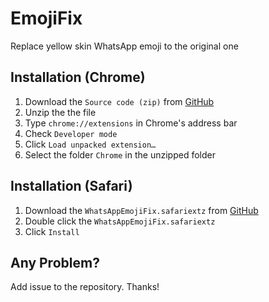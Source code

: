 # EmojiFix
Replace yellow skin WhatsApp emoji to the original one

## Installation (Chrome)
1. Download the `Source code (zip)` from [GitHub](https://github.com/ynkelvin/EmojiFix/releases)
2. Unzip the the file
3. Type `chrome://extensions` in Chrome's address bar
4. Check `Developer mode`
5. Click `Load unpacked extension…`
6. Select the folder `Chrome` in the unzipped folder

## Installation (Safari)
1. Download the `WhatsAppEmojiFix.safariextz` from [GitHub](https://github.com/ynkelvin/EmojiFix/releases)
2. Double click the `WhatsAppEmojiFix.safariextz`
3. Click `Install`

## Any Problem?
Add issue to the repository. Thanks!

